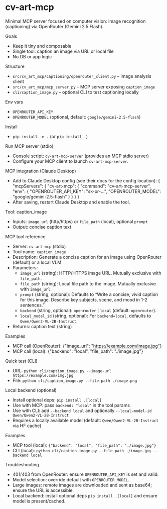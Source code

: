 # cv-art-mcp

Minimal MCP server focused on computer vision: image recognition (captioning) via OpenRouter (Gemini 2.5 Flash).

Goals
- Keep it tiny and composable
- Single tool: caption an image via URL or local file
- No DB or app logic

Structure
- `src/cv_art_mcp/captioning/openrouter_client.py` – image analysis client
- `src/cv_art_mcp/mcp_server.py` – MCP server exposing `caption_image`
- `cli/caption_image.py` – optional CLI to test captioning locally

Env vars
- `OPENROUTER_API_KEY`
- `OPENROUTER_MODEL` (optional, default: `google/gemini-2.5-flash`)

Install
- `pip install -e .` (or `pip install .`)

Run MCP server (stdio)
- Console script: `cv-art-mcp-server` (provides an MCP stdio server)
- Configure your MCP client to launch `cv-art-mcp-server`.

MCP integration (Claude Desktop)
- Add to Claude Desktop config (see their docs for the config location):
  {
    "mcpServers": {
      "cv-art-mcp": {
        "command": "cv-art-mcp-server",
        "env": {
          "OPENROUTER_API_KEY": "sk-or-...",
          "OPENROUTER_MODEL": "google/gemini-2.5-flash"
        }
      }
    }
  }
- After saving, restart Claude Desktop and enable the tool.

Tool: caption_image
- Inputs: `image_url` (http/https) or `file_path` (local), optional `prompt`
- Output: concise caption text

MCP tool reference
- Server: `cv-art-mcp` (stdio)
- Tool name: `caption_image`
- Description: Generate a concise caption for an image using OpenRouter (default) or a local VLM
- Parameters:
  - `image_url` (string): HTTP/HTTPS image URL. Mutually exclusive with `file_path`.
  - `file_path` (string): Local file path to the image. Mutually exclusive with `image_url`.
  - `prompt` (string, optional): Defaults to “Write a concise, vivid caption for this image. Describe key subjects, scene, and mood in 1-2 sentences.”
  - `backend` (string, optional): `openrouter` | `local` (default: `openrouter`).
  - `local_model_id` (string, optional): For `backend=local`, defaults to `Qwen/Qwen2-VL-2B-Instruct`.
- Returns: caption text (string)

Examples
- MCP call (OpenRouter):
  {"image_url": "https://example.com/image.jpg"}
- MCP call (local):
  {"backend": "local", "file_path": "./image.jpg"}

Quick test (CLI)
- URL: `python cli/caption_image.py --image-url https://example.com/img.jpg`
- File: `python cli/caption_image.py --file-path ./image.png`

Local backend (optional)
- Install optional deps: `pip install .[local]`
- Use with MCP: pass `backend: "local"` in the tool params
- Use with CLI: add `--backend local` and optionally `--local-model-id Qwen/Qwen2-VL-2B-Instruct`
- Requires a locally available model (default: `Qwen/Qwen2-VL-2B-Instruct` via HF cache)

Examples
- MCP tool (local): `{"backend": "local", "file_path": "./image.jpg"}`
- CLI (local): `python cli/caption_image.py --file-path ./image.jpg --backend local`

Troubleshooting
- 401/403 from OpenRouter: ensure `OPENROUTER_API_KEY` is set and valid.
- Model selection: override default with `OPENROUTER_MODEL`.
- Large images: remote images are downloaded and sent as base64; ensure the URL is accessible.
- Local backend: install optional deps `pip install .[local]` and ensure model is present/cached.
